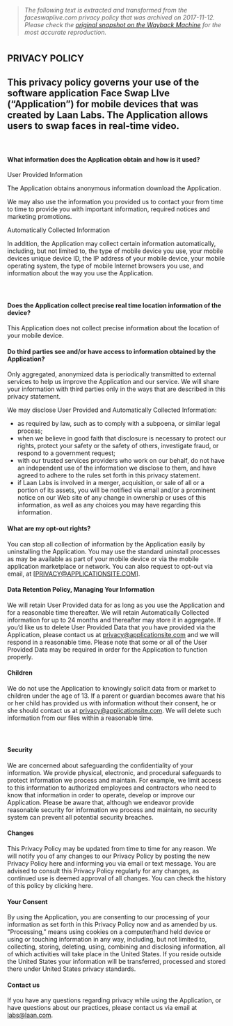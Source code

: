> *The following text is extracted and transformed from the faceswaplive.com privacy policy that was archived on 2017-11-12. Please check the [original snapshot on the Wayback Machine](https://web.archive.org/web/20171112155140id_/http%3A//faceswaplive.com/PRIVACYPOLICY.html) for the most accurate reproduction.*

# 

## PRIVACY POLICY 

## This privacy policy governs your use of the software application Face Swap LIve (“Application”) for mobile devices that was created by Laan Labs. The Application allows users to swap faces in real-time video.

####  

#### What information does the Application obtain and how is it used?

User Provided Information 

The Application obtains anonymous information download the Application. 

We may also use the information you provided us to contact your from time to time to provide you with important information, required notices and marketing promotions.

Automatically Collected Information 

In addition, the Application may collect certain information automatically, including, but not limited to, the type of mobile device you use, your mobile devices unique device ID, the IP address of your mobile device, your mobile operating system, the type of mobile Internet browsers you use, and information about the way you use the Application. 

####  

#### Does the Application collect precise real time location information of the device?

This Application does not collect precise information about the location of your mobile device. 

#### Do third parties see and/or have access to information obtained by the Application?

Only aggregated, anonymized data is periodically transmitted to external services to help us improve the Application and our service. We will share your information with third parties only in the ways that are described in this privacy statement.

We may disclose User Provided and Automatically Collected Information:

  * as required by law, such as to comply with a subpoena, or similar legal process;
  * when we believe in good faith that disclosure is necessary to protect our rights, protect your safety or the safety of others, investigate fraud, or respond to a government request;
  * with our trusted services providers who work on our behalf, do not have an independent use of the information we disclose to them, and have agreed to adhere to the rules set forth in this privacy statement.
  * if Laan Labs is involved in a merger, acquisition, or sale of all or a portion of its assets, you will be notified via email and/or a prominent notice on our Web site of any change in ownership or uses of this information, as well as any choices you may have regarding this information.



#### What are my opt-out rights?

You can stop all collection of information by the Application easily by uninstalling the Application. You may use the standard uninstall processes as may be available as part of your mobile device or via the mobile application marketplace or network. You can also request to opt-out via email, at [PRIVACY@APPLICATIONSITE.COM].

#### Data Retention Policy, Managing Your Information

We will retain User Provided data for as long as you use the Application and for a reasonable time thereafter. We will retain Automatically Collected information for up to 24 months and thereafter may store it in aggregate. If you’d like us to delete User Provided Data that you have provided via the Application, please contact us at privacy@applicationsite.com and we will respond in a reasonable time. Please note that some or all of the User Provided Data may be required in order for the Application to function properly.

#### Children

We do not use the Application to knowingly solicit data from or market to children under the age of 13. If a parent or guardian becomes aware that his or her child has provided us with information without their consent, he or she should contact us at privacy@applicationsite.com. We will delete such information from our files within a reasonable time.

####  

#### Security

We are concerned about safeguarding the confidentiality of your information. We provide physical, electronic, and procedural safeguards to protect information we process and maintain. For example, we limit access to this information to authorized employees and contractors who need to know that information in order to operate, develop or improve our Application. Please be aware that, although we endeavor provide reasonable security for information we process and maintain, no security system can prevent all potential security breaches.

#### Changes

This Privacy Policy may be updated from time to time for any reason. We will notify you of any changes to our Privacy Policy by posting the new Privacy Policy here and informing you via email or text message. You are advised to consult this Privacy Policy regularly for any changes, as continued use is deemed approval of all changes. You can check the history of this policy by clicking here.

#### Your Consent

By using the Application, you are consenting to our processing of your information as set forth in this Privacy Policy now and as amended by us. "Processing,” means using cookies on a computer/hand held device or using or touching information in any way, including, but not limited to, collecting, storing, deleting, using, combining and disclosing information, all of which activities will take place in the United States. If you reside outside the United States your information will be transferred, processed and stored there under United States privacy standards. 

#### Contact us

If you have any questions regarding privacy while using the Application, or have questions about our practices, please contact us via email at labs@laan.com.
